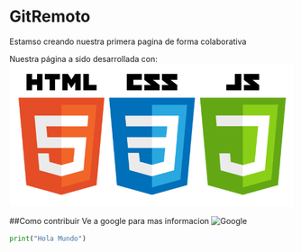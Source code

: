 # GitRemoto

Estamso creando nuestra primera pagina de forma colaborativa 

Nuestra página a sido desarrollada con:
![Logos Desarrollo](/logo.png)

##Como contribuir
Ve a google para mas informacion 
![Google](https://www.google.cl)

```python 
print("Hola Mundo")

```